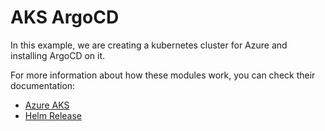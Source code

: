 # AKS ArgoCD

In this example, we are creating a kubernetes cluster for Azure and installing ArgoCD on it.

For more information about how these modules work, you can check their documentation:

- [Azure AKS](https://github.com/flavius-dinu/terraform-az-aks)
- [Helm Release](https://github.com/flavius-dinu/terraform-helm-release)
